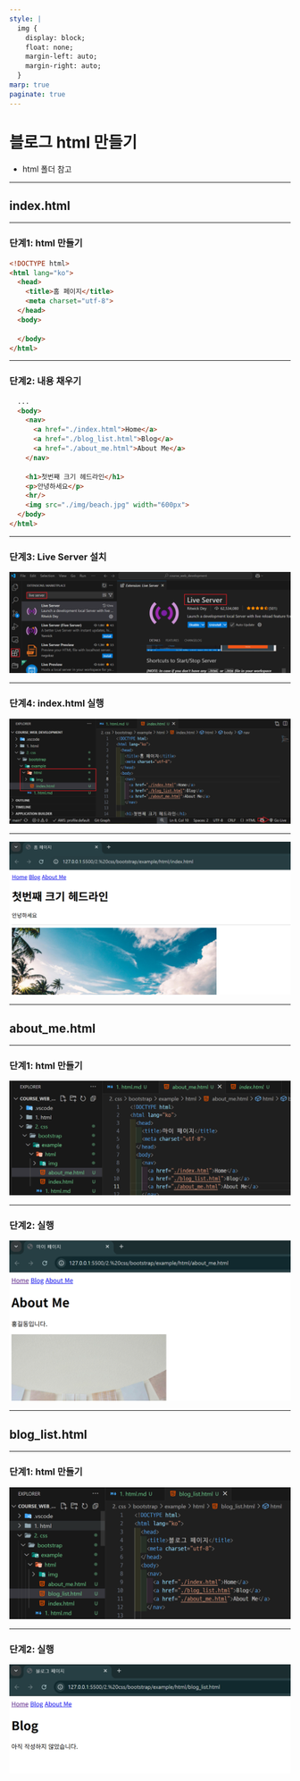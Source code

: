 ```yaml
---
style: |
  img {
    display: block;
    float: none;
    margin-left: auto;
    margin-right: auto;
  }
marp: true
paginate: true
---
```

# 블로그 html 만들기 
- html 폴더 참고 

---
## index.html

---
### 단계1: html 만들기 
```html
<!DOCTYPE html>
<html lang="ko">
  <head>
    <title>홈 페이지</title>
    <meta charset="utf-8">
  </head>
  <body>
    
  </body>
</html>
```
---
### 단계2: 내용 채우기 
```html
  ...
  <body>
    <nav>
      <a href="./index.html">Home</a>
      <a href="./blog_list.html">Blog</a>
      <a href="./about_me.html">About Me</a>
    </nav>

    <h1>첫번째 크기 헤드라인</h1>
    <p>안녕하세요</p>
    <hr/>
    <img src="./img/beach.jpg" width="600px">
  </body>
</html>
```
---
### 단계3: Live Server 설치  
![alt text](./img/image.png)

---
### 단계4: index.html 실행 
![alt text](./img/image-1.png)

---
![alt text](./img/image-2.png)

---
## about_me.html

---
### 단계1: html 만들기 
![alt text](./img/image-3.png)

---
### 단계2: 실행
![w:950](./img/image-4.png)

---
## blog_list.html

---
### 단계1: html 만들기 
![alt text](./img/image-5.png)

---
### 단계2: 실행
![alt text](./img/image-6.png)


